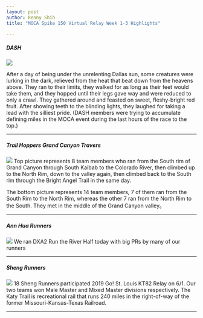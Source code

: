```yaml
---
layout: post
author: Renny Shih
title: "MOCA Spike 150 Virtual Relay Week 1-3 Highlights"

---
```


##### DASH
![](https://user-images.githubusercontent.com/46349226/58903554-b9817000-86d3-11e9-8b6b-8ed7bc96959d.JPG)

After a day of being under the unrelenting Dallas sun, some creatures were lurking in the dark, relieved from the heat that beat down from the heavens above. They ran to their limits, they walked for as long as their feet would take them, and they hopped until their legs gave way and were reduced to only a crawl. They gathered around and feasted on sweet, fleshy-bright red fruit. After showing teeth to the blinding lights, they laughed for taking a lead with the silliest pride. (DASH members were trying to accumulate defining miles in the MOCA event during the last hours of the race to the top.)

---

##### Trail Hoppers Grand Canyon Travers
![](https://user-images.githubusercontent.com/46349226/58903555-b9817000-86d3-11e9-86c7-e30127fae50f.JPG)
Top picture represents 8 team members who ran from the South rim of Grand Canyon through South Kaibab to the Colorado River, then climbed up to the North Rim, down to the valley again, then climbed back to the South rim through the Bright Angel Trail in the same day. 

The bottom picture represents 14 team members, 7 of them ran from the South Rim to the North Rim, whereas the other 7 ran from the North Rim to the South. They met in the middle of the Grand Canyon valley。

---

##### Ann Hua Runners
![](https://user-images.githubusercontent.com/46349226/58903557-b9817000-86d3-11e9-955a-3097ac40218f.JPG)
We ran DXA2 Run the River Half today with big PRs by many of our runners

---

##### Sheng Runners
![](https://user-images.githubusercontent.com/46349226/58903558-b9817000-86d3-11e9-82cc-4b9992229e4a.JPG)
18 Sheng Runners participated 2019 Go! St. Louis KT82 Relay on 6/1. Our two teams won Male Master and Mixed Master divisions respectively. The Katy Trail is recreational rail that runs 240 miles in the right-of-way of the former Missouri-Kansas-Texas Railroad.

---





